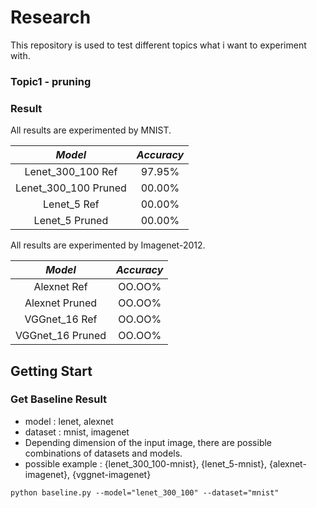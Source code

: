 # Research

This repository is used to test different topics what i want to experiment with.

### Topic1 - pruning

### Result

All results are experimented by MNIST.

*Model* | *Accuracy* 
:---: | :---: 
Lenet_300_100 Ref | 97.95%
Lenet_300_100 Pruned | 00.00% 
Lenet_5 Ref | 00.00%
Lenet_5 Pruned | 00.00% 

All results are experimented by Imagenet-2012.

*Model* | *Accuracy* 
:---: | :---: 
Alexnet Ref | OO.OO%
Alexnet Pruned | OO.OO% 
VGGnet_16 Ref | OO.OO%
VGGnet_16 Pruned | OO.OO%

## Getting Start
### Get Baseline Result
- model : lenet, alexnet
- dataset : mnist, imagenet
- Depending dimension of the input image, there are possible combinations of datasets and models.
- possible example : {lenet_300_100-mnist}, {lenet_5-mnist}, {alexnet-imagenet}, {vggnet-imagenet}
```shell
python baseline.py --model="lenet_300_100" --dataset="mnist"
```